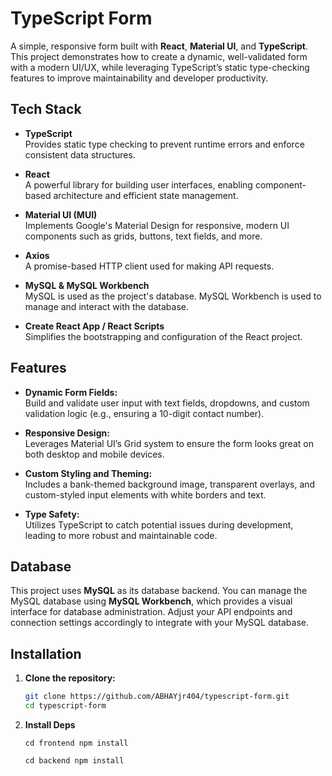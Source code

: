 # TypeScript Form

A simple, responsive form built with **React**, **Material UI**, and **TypeScript**. This project demonstrates how to create a dynamic, well-validated form with a modern UI/UX, while leveraging TypeScript’s static type-checking features to improve maintainability and developer productivity.


## Tech Stack

- **TypeScript**  
  Provides static type checking to prevent runtime errors and enforce consistent data structures.

- **React**  
  A powerful library for building user interfaces, enabling component-based architecture and efficient state management.

- **Material UI (MUI)**  
  Implements Google's Material Design for responsive, modern UI components such as grids, buttons, text fields, and more.

- **Axios**  
  A promise-based HTTP client used for making API requests.

- **MySQL & MySQL Workbench**  
  MySQL is used as the project's database. MySQL Workbench is used to manage and interact with the database.

- **Create React App / React Scripts**  
  Simplifies the bootstrapping and configuration of the React project.

## Features

- **Dynamic Form Fields:**  
  Build and validate user input with text fields, dropdowns, and custom validation logic (e.g., ensuring a 10-digit contact number).

- **Responsive Design:**  
  Leverages Material UI’s Grid system to ensure the form looks great on both desktop and mobile devices.

- **Custom Styling and Theming:**  
  Includes a bank-themed background image, transparent overlays, and custom-styled input elements with white borders and text.

- **Type Safety:**  
  Utilizes TypeScript to catch potential issues during development, leading to more robust and maintainable code.

## Database

This project uses **MySQL** as its database backend. You can manage the MySQL database using **MySQL Workbench**, which provides a visual interface for database administration. Adjust your API endpoints and connection settings accordingly to integrate with your MySQL database.

## Installation

1. **Clone the repository:**

   ```bash
   git clone https://github.com/ABHAYjr404/typescript-form.git
   cd typescript-form

2. **Install Deps**

   ``
   cd frontend
   npm install
   ``
   
   ``
   cd backend
   npm install
   ``
